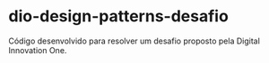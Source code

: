 # dio-design-patterns-desafio
Código desenvolvido para resolver um desafio proposto pela Digital Innovation One.
